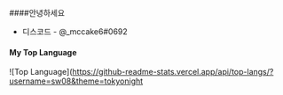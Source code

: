 ####안녕하세요
- 디스코드 - @_mccake6#0692

<!---
mccake6/mccake6 is a ✨ special ✨ repository because its `README.md` (this file) appears on your GitHub profile.
You can click the Preview link to take a look at your changes.
--->
#### My Top Language
![Top Language](https://github-readme-stats.vercel.app/api/top-langs/?username=sw08&theme=tokyonight

